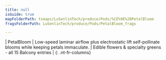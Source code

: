 ```yaml
---
title: null
isGuide: true
mapFolderPath: tsmaps/LuSenlinTech/produce/Pods/%CE%9E%20PetalBloom
fragsFolderPath: LuSenlinTech/produce/Pods/PetalBloom_frags

---
```



<!-- tsGuideRenderComment {"guide":{"id":"xXuA7g0O3","path":"LuSenlinTech/produce/Pods","fragmentFolderPath":"LuSenlinTech/produce/Pods/PetalBloom_frags"},"fragment":{"id":"xXuA7g0O3","topLevelMapKey":"wkKS2O015j","mapKeyChain":"wkKS2O015j","guideID":"xXuA7g1xd","guidePath":"c:/GitHub/MuddySpud/MuddySpud.github.io/tsmaps/LuSenlinTech/produce/Pods/PetalBloom.tspod","chartKey":"wkKS2O015j","isLeaf":false,"options":[{"id":"xXuA7m2RK","option":"PetalBloom details","order":1,"isAncillary":true}]}} -->

| PetalBloom | Low-speed laminar airflow plus electrostatic lift self-pollinate blooms while keeping petals immaculate. | Edible flowers & specialty greens - all 15 Balcony entries |
{: .nt-fr-columns}
